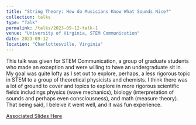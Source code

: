 ```yaml
---
title: "String Theory: How do Musicians Know What Sounds Nice?"
collection: talks
type: "Talk"
permalink: /talks/2023-09-12-talk-1
venue: "University of Virginia, STEM Communication"
date: 2023-09-12
location: "Charlottesville, Virginia"
---
```


This talk was given for STEM Communication, a group of graduate students who made an exception and were willing to have an undergraduate sit in. My goal was quite lofty as I set out to explore, perhaps, a less rigorous topic in STEM to a group of theoretical physicists and chemists. I think there was a lot of ground to cover and topics to explore in more rigorous scientific fields includings physics (wave mechanics), biology (interpretation of sounds and perhaps even consciousness), and math (measure theory). That being said, I beleive it went well, and it was fun experience.

[Associated Slides Here](http://mohan-s1.github.io/files/stemm_comm1.pdf)
